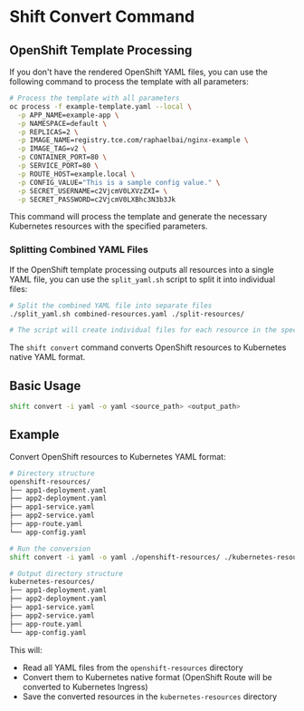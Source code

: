 # Shift Convert Command

## OpenShift Template Processing

If you don't have the rendered OpenShift YAML files, you can use the following command to process the template with all parameters:

```bash
# Process the template with all parameters
oc process -f example-template.yaml --local \
  -p APP_NAME=example-app \
  -p NAMESPACE=default \
  -p REPLICAS=2 \
  -p IMAGE_NAME=registry.tce.com/raphaelbai/nginx-example \
  -p IMAGE_TAG=v2 \
  -p CONTAINER_PORT=80 \
  -p SERVICE_PORT=80 \
  -p ROUTE_HOST=example.local \
  -p CONFIG_VALUE="This is a sample config value." \
  -p SECRET_USERNAME=c2VjcmV0LXVzZXI= \
  -p SECRET_PASSWORD=c2VjcmV0LXBhc3N3b3Jk
```

This command will process the template and generate the necessary Kubernetes resources with the specified parameters.

### Splitting Combined YAML Files

If the OpenShift template processing outputs all resources into a single YAML file, you can use the `split_yaml.sh` script to split it into individual files:

```bash
# Split the combined YAML file into separate files
./split_yaml.sh combined-resources.yaml ./split-resources/

# The script will create individual files for each resource in the specified directory
```

The `shift convert` command converts OpenShift resources to Kubernetes native YAML format.

## Basic Usage

```bash
shift convert -i yaml -o yaml <source_path> <output_path>
```

## Example

Convert OpenShift resources to Kubernetes YAML format:

```bash
# Directory structure
openshift-resources/
├── app1-deployment.yaml
├── app2-deployment.yaml
├── app1-service.yaml
├── app2-service.yaml
├── app-route.yaml
└── app-config.yaml

# Run the conversion
shift convert -i yaml -o yaml ./openshift-resources/ ./kubernetes-resources/

# Output directory structure
kubernetes-resources/
├── app1-deployment.yaml
├── app2-deployment.yaml
├── app1-service.yaml
├── app2-service.yaml
├── app-route.yaml
└── app-config.yaml
```

This will:
- Read all YAML files from the `openshift-resources` directory
- Convert them to Kubernetes native format (OpenShift Route will be converted to Kubernetes Ingress)
- Save the converted resources in the `kubernetes-resources` directory 